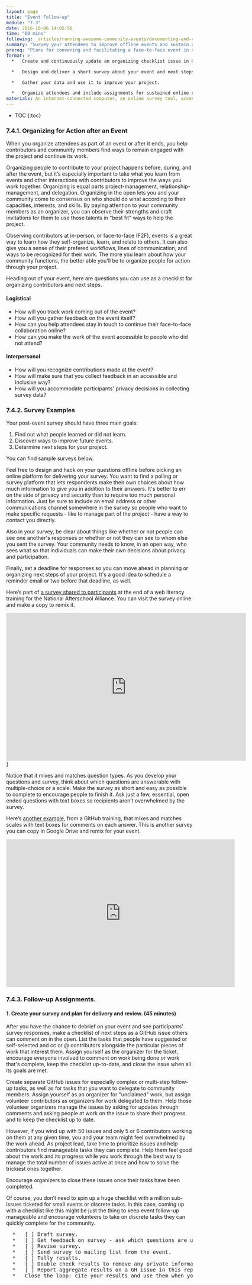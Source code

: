 ```yaml
---
layout: page
title: "Event Follow-up"
module: "7.3"
date: 2016-10-06 14:05:56
time: "60 mins"
following: _articles/running-awesome-community-events/documenting-and-reporting.md
summary: "Survey your attendees to improve offline events and sustain online contributions to your project."
prereq: "Plans for convening and facilitating a face-to-face event in support of your project"
format: >
  *   Create and continuously update an organizing checklist issue in GitHub.

  *   Design and deliver a short survey about your event and next steps for your project.

  *   Gather your data and use it to improve your project.

  *   Organize attendees and include assignments for sustained online contribution after your event.
materials: An internet-connected computer, an online survey tool, access to your GitHub project repo
---
```

* TOC
{:toc}


### 7.4.1\. Organizing for Action after an Event

When you organize attendees as part of an event or after it ends, you help contributors and community members find ways to remain engaged with the project and continue its work.

Organizing people to contribute to your project happens before, during, and after the event, but it’s especially important to take what you learn from events and other interactions with contributors to improve the ways you work together. Organizing is equal parts project-management, relationship-management, and delegation. Organizing in the open lets you and your community come to consensus on who should do what according to their capacities, interests, and skills. By paying attention to your community members as an organizer, you can observe their strengths and craft invitations for them to use those talents in "best fit" ways to help the project.

Observing contributors at in-person, or face-to-face (F2F), events is a great way to learn how they self-organize, learn, and relate to others. It can also give you a sense of their prefered workflows, lines of communication, and ways to be recognized for their work. The more you learn about how your community functions, the better able you'll be to organize people for action through your project.

Heading out of your event, here are questions you can use as a checklist for organizing contributors and next steps.

#### Logistical

*   How will you track work coming out of the event?
*   How will you gather feedback on the event itself?
*   How can you help attendees stay in touch to continue their face-to-face collaboration online?
*   How can you make the work of the event accessible to people who did not attend?

#### Interpersonal

*   How will you recognize contributions made at the event?
*   How will make sure that you collect feedback in an accessible and inclusive way?
*   How will you accommodate participants' privacy decisions in collecting survey data?

### 7.4.2\. Survey Examples

Your post-event survey should have three main goals:

1.  Find out what people learned or did not learn.
2.  Discover ways to improve future events.
3.  Determine next steps for your project.

You can find sample surveys below.

Feel free to design and hack on your questions offline before picking an online platform for delivering your survey. You want to find a polling or survey platform that lets respondents make their own choices about how much information to give you in addition to their answers. It's better to err on the side of privacy and security than to require too much personal information. Just be sure to include an email address or other communications channel somewhere in the survey so people who want to make specific requests - like to manage part of the project - have a way to contact you directly.

Also in your survey, be clear about things like whether or not people can see one another's responses or whether or not they can see to whom else you sent the survey. Your community needs to know, in an open way, who sees what so that individuals can make their own decisions about privacy and participation.

Finally, set a deadline for responses so you can move ahead in planning or organizing next steps of your project. It's a good idea to schedule a reminder email or two before that deadline, as well.

Here’s part of [a survey shared to participants](https://docs.google.com/a/mozillafoundation.org/forms/d/11Ptvzq5k91iYZjQdDGqGAS8U67WLORKTU8IF4BVpUyo/viewform?edit_requested=true) at the end of a web literacy training for the National Afterschool Alliance. You can visit the survey online and make a copy to remix it.

<iframe src="https://docs.google.com/forms/d/11Ptvzq5k91iYZjQdDGqGAS8U67WLORKTU8IF4BVpUyo/viewform?embedded=true" marginheight="0" marginwidth="0" width="648" height="400" frameborder="0">Loading...</iframe> ]

Notice that it mixes and matches question types. As you develop your questions and survey, think about which questions are answerable with multiple-choice or a scale. Make the survey as short and easy as possible to complete to encourage people to finish it. Ask just a few, essential, open ended questions with text boxes so recipients aren’t overwhelmed by the survey.

Here’s [another example](http://joeyklee.github.io/friendly-github-intro/#survey), from a GitHub training, that mixes and matches scales with text boxes for comments on each answer. This is another survey you can copy in Google Drive and remix for your event.

<iframe src="https://docs.google.com/forms/d/1J7aL9LsFuG3V0Y-1MUmnE648wKnxH3tLIb_kqoOPlJo/viewform?embedded=true" marginheight="0" marginwidth="0" width="618" height="400" frameborder="0">Loading...</iframe>

### 7.4.3\. Follow-up Assignments.

#### 1\. Create your survey and plan for delivery and review. (45 minutes)

After you have the chance to debrief on your event and see participants’ survey responses, make a checklist of next steps as a GitHub issue others can comment on in the open. List the tasks that people have suggested or self-selected and cc or @ contributors alongside the particular pieces of work that interest them. Assign yourself as the organizer for the ticket, encourage everyone involved to comment on work being done or work that's complete, keep the checklist up-to-date, and close the issue when all its goals are met.

Create separate GitHub issues for especially complex or multi-step follow-up tasks, as well as for tasks that you want to delegate to community members. Assign yourself as an organizer for "unclaimed" work, but assign volunteer contributors as organizers for work delegated to them. Help those volunteer organizers manage the issues by asking for updates through comments and asking people at work on the issue to share their progress and to keep the checklist up to date.

However, if you wind up with 50 issues and only 5 or 6 contributors working on them at any given time, you and your team might feel overwhelmed by the work ahead. As project lead, take time to prioritize issues and help contributors find manageable tasks they can complete. Help them feel good about the work and its progress while you work through the best way to manage the total number of issues active at once and how to solve the trickiest ones together.

Encourage organizers to close these issues once their tasks have been completed.

Of course, you don’t need to spin up a huge checklist with a million sub-issues ticketed for small events or discrete tasks. In this case, coming up with a checklist like this might be just the thing to keep event follow-up manageable and encourage volunteers to take on discrete tasks they can quickly complete for the community.

<pre>
  *   [ ] Draft survey.
  *   [ ] Get feedback on survey - ask which questions are unnecessary and if any are missing.
  *   [ ] Revise survey.
  *   [ ] Send survey to mailing list from the event.
  *   [ ] Tally results.
  *   [ ] Double check results to remove any private information.
  *   [ ] Report aggregate results on a GH issue in this repo.
  *   Close the loop: cite your results and use them when you plan your next event.
</pre>